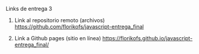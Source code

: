 Links de entrega 3

1. Link al repositorio remoto (archivos)
https://github.com/florikofs/javascript-entrega_final

2. Link a Github pages (sitio en línea)
https://florikofs.github.io/javascript-entrega_final/
